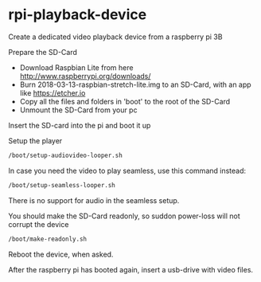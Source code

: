 # rpi-playback-device
Create a dedicated video playback device from a raspberry pi 3B

Prepare the SD-Card
- Download Raspbian Lite from here http://www.raspberrypi.org/downloads/
- Burn 2018-03-13-raspbian-stretch-lite.img to an SD-Card, with an app like https://etcher.io
- Copy all the files and folders in 'boot' to the root of the SD-Card
- Unmount the SD-Card from your pc

Insert the SD-card into the pi and boot it up

Setup the player
``` bash
/boot/setup-audiovideo-looper.sh
```

In case you need the video to play seamless, use this command instead:
``` bash
/boot/setup-seamless-looper.sh
```
There is no support for audio in the seamless setup.

You should make the SD-Card readonly, so suddon power-loss will not corrupt the device
``` bash
/boot/make-readonly.sh
```
Reboot the device, when asked.

After the raspberry pi has booted again, insert a usb-drive with video files.
